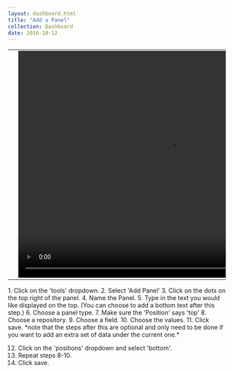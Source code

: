 ```yaml
---
layout: dashboard.html
title: "Add a Panel"
collection: Dashboard
date: 2016-10-12
---
```


<table>
<tr>
<td width="50px"></td>
<td width="700px">
<video width="700" height="525" controls>
	<source src="/assets/video/How_to_create_a_panel.mp4" type="video/mp4">
	Your browser does not support the video tag.
</video>
</td>
<td width="50px"></td>
</tr>
</table>
1. Click on the 'tools' dropdown.
2. Select 'Add Panel'
3. Click on the dots on the top right of the panel.
4. Name the Panel.
5. Type in the text you would like displayed on the top. (You can choose to add a bottom text after this step.)
6. Choose a panel type.
7. Make sure the 'Position' says 'top'
8. Choose a repository.
9. Choose a field.
10. Choose the values.
11. Click save.
*note that the steps after this are optional and only need to be done if you want to add an extra set of data under the current one.*

12. Click on the 'positions' dropdown and select 'bottom'.
13. Repeat steps 8-10.
14. Click save.
